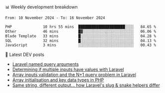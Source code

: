 📊 Weekly development breakdown
<!--START_SECTION:waka-->

```txt
From: 10 November 2024 - To: 16 November 2024

PHP              10 hrs 55 mins  █████████████████████░░░░   84.65 %
Other            46 mins         █▓░░░░░░░░░░░░░░░░░░░░░░░   06.06 %
Blade Template   33 mins         █░░░░░░░░░░░░░░░░░░░░░░░░   04.28 %
SQL              32 mins         █░░░░░░░░░░░░░░░░░░░░░░░░   04.13 %
JavaScript       3 mins          ░░░░░░░░░░░░░░░░░░░░░░░░░   00.43 %
```

<!--END_SECTION:waka-->

📕 Latest DEV posts
<!-- BLOG-POST-LIST:START -->
- [Laravel named query arguments](https://dev.to/michaelvickersuk/laravel-named-query-arguments-28kd)
- [Determining if multiple inputs have values with Laravel](https://dev.to/michaelvickersuk/determining-if-multiple-inputs-have-values-with-laravel-km6)
- [Array inputs validation and the N+1 query problem in Laravel](https://dev.to/michaelvickersuk/array-inputs-validation-and-the-n1-query-problem-in-laravel-2agb)
- [Array initialisation and key data types in PHP](https://dev.to/michaelvickersuk/array-initialisation-and-key-data-types-in-php-1e5b)
- [Same string, different output... how Laravel&#39;s slug &amp; snake helpers differ](https://dev.to/michaelvickersuk/same-string-different-output-how-laravels-slug-snake-helpers-differ-1ccj)
<!-- BLOG-POST-LIST:END -->
